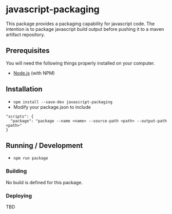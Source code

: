 # javascript-packaging

This package provides a packaging capability for javascript code. The intention is
to package javascript build output before pushing it to a maven artifact repository.

## Prerequisites

You will need the following things properly installed on your computer.

* [Node.js](http://nodejs.org/) (with NPM)

## Installation

* `npm install --save-dev javascript-packaging`
* Modify your package.json to include
````
"scripts": {
  "package": "package --name <name> --source-path <path> --output-path <path>"
}
````

## Running / Development

* `npm run package`

### Building

No build is defined for this package.

### Deploying

TBD
